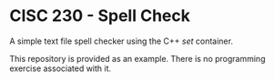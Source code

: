 # CISC 230 - Spell Check

A simple text file spell checker using the C++ *set* container.

This repository is provided as an example. There is no programming exercise
associated with it.